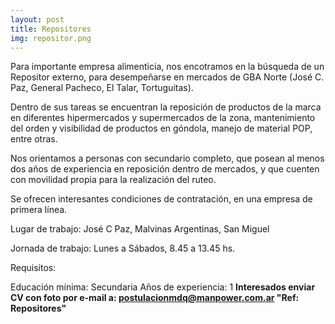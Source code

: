 ```yaml
---
layout: post
title: Repositores
img: repositor.png
---
```



Para importante empresa alimenticia, nos encotramos en la búsqueda de un Repositor externo, para desempeñarse en mercados de GBA Norte (José C. Paz, General Pacheco, El Talar, Tortuguitas).



Dentro de sus tareas se encuentran la reposición de productos de la marca en diferentes hipermercados y supermercados de la zona, mantenimiento del orden y visibilidad de productos en góndola, manejo de material POP, entre otras.

Nos orientamos a personas con secundario completo, que posean al menos dos años de experiencia en reposición dentro de mercados, y que cuenten con movilidad propia para la realización del ruteo.

Se ofrecen interesantes condiciones de contratación, en una empresa de primera línea.


Lugar de trabajo: José C Paz, Malvinas Argentinas, San Miguel

Jornada de trabajo: Lunes a Sábados, 8.45 a 13.45 hs.

Requisitos:

Educación mínima: Secundaria
Años de experiencia: 1
**Interesados enviar CV con foto por e-mail a: postulacionmdq@manpower.com.ar 
"Ref: Repositores"**